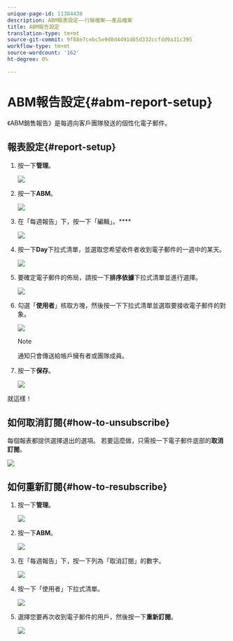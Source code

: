 ```yaml
---
unique-page-id: 11384438
description: ABM報表設定——行銷檔案——產品檔案
title: ABM報告設定
translation-type: tm+mt
source-git-commit: 9f88e7cebc5e9d0d4491d65d332ccfdd9a31c395
workflow-type: tm+mt
source-wordcount: '162'
ht-degree: 0%

---
```



# ABM報告設定{#abm-report-setup}

《ABM銷售報告》是每週向客戶團隊發送的個性化電子郵件。

## 報表設定{#report-setup}

1. 按一下&#x200B;**管理**。

   ![](assets/one-3.png)

1. 按一下&#x200B;**ABM**。

   ![](assets/two-2.png)

1. 在「每週報告」下，按一下「編輯」。****

   ![](assets/three-3.png)

1. 按一下&#x200B;**Day**&#x200B;下拉式清單，並選取您希望收件者收到電子郵件的一週中的某天。

   ![](assets/four-4.png)

1. 要確定電子郵件的佈局，請按一下&#x200B;**排序依據**&#x200B;下拉式清單並進行選擇。

   ![](assets/five-3.png)

1. 勾選「**使用者**」核取方塊，然後按一下下拉式清單並選取要接收電子郵件的對象。

   ![](assets/six-2.png)

   >[!NOTE]
   >
   >通知只會傳送給帳戶擁有者或團隊成員。

1. 按一下&#x200B;**保存**。

   ![](assets/seven-2.png)

就這樣！

## 如何取消訂閱{#how-to-unsubscribe}

每個報表都提供選擇退出的選項。 若要這麼做，只需按一下電子郵件底部的&#x200B;**取消訂閱**。

![](assets/eight-1.png)

## 如何重新訂閱{#how-to-resubscribe}

1. 按一下&#x200B;**管理**。

   ![](assets/one-3.png)

1. 按一下&#x200B;**ABM**。

   ![](assets/two-2.png)

1. 在「每週報告」下，按一下列為「取消訂閱」的數字。

   ![](assets/nine.png)

1. 按一下「使用者」下拉式清單。

   ![](assets/ten.png)

1. 選擇您要再次收到電子郵件的用戶，然後按一下&#x200B;**重新訂閱**。

   ![](assets/eleven.png)
